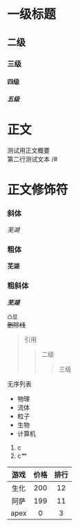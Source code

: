 # 一级标题

## 二级

### 三级

#### 四级

##### 五级

# 正文

测试用正文概要<br>
第二行测试文本
/#

# 正文修饰符
### 斜体
 *芜湖*
### 粗体
 **芜湖**
### 粗斜体
 ***芜湖***

`凸显`<br>
~~删除线~~<br>

> 引用
>> 二级
>>> 三级

无序列表<br>

* 物理
 * 流体
 * 粒子
* 生物
* 计算机
 1. c
 2. c艹

游戏|价格|排行|
:--:|:--:|:--:
生化|200|12
阿萨|199|11
apex|0|3











